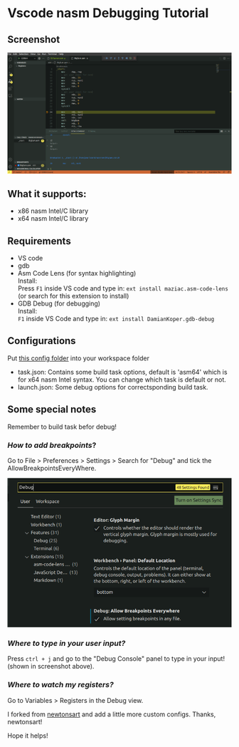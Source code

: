 # Vscode nasm Debugging Tutorial  
  
## Screenshot
  
![alt text](screenshot.png)  
  

## What it supports:
- x86 nasm Intel/C library
- x64 nasm Intel/C library
  
## Requirements
- VS code 
- gdb
- Asm Code Lens (for syntax highlighting)  
Install:  
Press `F1` inside VS code and type in: `ext install maziac.asm-code-lens` (or search for this extension to install)
- GDB Debug (for debugging)  
Install:  
`F1` inside VS Code and type in:  `ext install DamianKoper.gdb-debug`  

## Configurations
Put [this config folder](/.vscode) into your workspace folder
- task.json: Contains some build task options, default is 'asm64' which is for x64 nasm Intel syntax. You can change which task is default or not.
- launch.json: Some debug options for correctsponding build task.

## Some special notes
  
Remember to build task befor debug!

### *How to add breakpoints*?  
Go to File > Preferences > Settings > Search for "Debug" and tick the AllowBreakpointsEveryWhere.
  
![alt text](AllowBreakpoints.png)
 
### *Where to type in your user input?*
Press `ctrl + j` and go to the "Debug Console" panel to type in your input! (shown in screenshot above).  

### *Where to watch my registers?*
Go to Variables > Registers in the Debug view.  
  
I forked from [newtonsart](https://github.com/newtonsart/vscode-assembly) and add a little more custom configs. Thanks, newtonsart!
    
Hope it helps!
